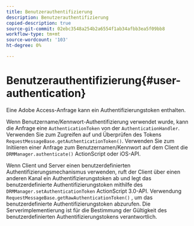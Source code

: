 ```yaml
---
title: Benutzerauthentifizierung
description: Benutzerauthentifizierung
copied-description: true
source-git-commit: 02ebc3548a254b2a6554f1ab34afbb3ea5f09bb8
workflow-type: tm+mt
source-wordcount: '103'
ht-degree: 0%

---
```


# Benutzerauthentifizierung{#user-authentication}

Eine Adobe Access-Anfrage kann ein Authentifizierungstoken enthalten.

Wenn Benutzername/Kennwort-Authentifizierung verwendet wurde, kann die Anfrage eine `AuthenticationToken` von der `AuthenticationHandler`. Verwenden Sie zum Zugreifen auf und Überprüfen des Tokens `RequestMessageBase.getAuthenticationToken()`. Verwenden Sie zum Initiieren einer Anfrage zum Benutzernamen/Kennwort auf dem Client die `DRMManager.authenticate()` ActionScript oder iOS-API.

Wenn Client und Server einen benutzerdefinierten Authentifizierungsmechanismus verwenden, ruft der Client über einen anderen Kanal ein Authentifizierungstoken ab und legt das benutzerdefinierte Authentifizierungstoken mithilfe des `DRMManager.setAuthenticationToken` ActionScript 3.0-API. Verwendung `RequestMessageBase.getRawAuthenticationToken()` , um das benutzerdefinierte Authentifizierungstoken abzurufen. Die Serverimplementierung ist für die Bestimmung der Gültigkeit des benutzerdefinierten Authentifizierungstokens verantwortlich.
